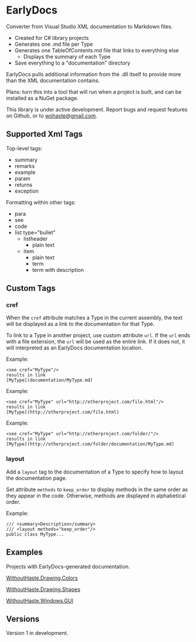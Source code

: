 # EarlyDocs

Converter from Visual Studio XML documentation to Markdown files.
* Created for C# library projects
* Generates one .md file per Type
* Generates one TableOfContents.md file that links to everything else
    * Displays the summary of each Type
* Save everything to a "documentation" directory

EarlyDocs pulls additional information from the .dll itself to provide more than the XML documentation contains.

Plans: turn this into a tool that will run when a project is built, and can be installed as a NuGet package.

This library is under active development. Report bugs and request features on Github, or to wohaste@gmail.com.

## Supported Xml Tags

Top-level tags:  
* summary
* remarks
* example
* param
* returns
* exception

Formatting within other tags:  
* para
* see
* code
* list type="bullet"
    * listheader
	    * plain text
    * item
	    * plain text
        * term
        * term with description

## Custom Tags

### cref

When the `cref` attribute matches a Type in the current assembly, the text will be displayed as a link to the documentation for that Type.

To link to a Type in another project, use custom attribute `url`. If the `url` ends with a file extension, the `url` will be used as the entire link. If it does not, it will interpreted as an EarlyDocs documentation location.

Example:  
```
<see cref="MyType"/>
results in link
[MyType](documentation/MyType.md)
```

Example:  
```
<see cref="MyType" url="http://otherproject.com/file.html"/>
results in link
[MyType](http://otherproject.com/file.html)
```

Example:  
```
<see cref="MyType" url="http://otherproject.com/folder/"/>
results in link
[MyType](http://otherproject.com/folder/documentation/MyType.md)
```

### layout

Add a `layout` tag to the documentation of a Type to specify how to layout the documentation page.

Set attribute `methods` to `keep_order` to display methods in the same order as they appear in the code. Otherwise, methods are displayed in alphabetical order.

Example:  
```
/// <summary>Description</summary>
/// <layout methods="keep_order"/>
public class MyType...
```

## Examples

Projects with EarlyDocs-generated documentation.

[WithoutHaste.Drawing.Colors](https://github.com/WithoutHaste/WithoutHaste.Drawing.Colors/blob/master/documentation/TableOfContents.md)

[WithoutHaste.Drawing.Shapes](https://github.com/WithoutHaste/WithoutHaste.Drawing.Shapes/blob/master/documentation/TableOfContents.md)

[WithoutHaste.Windows.GUI](https://github.com/WithoutHaste/WithoutHaste.Windows.GUI/blob/master/documentation/TableOfContents.md)

## Versions

Version 1 in development.
